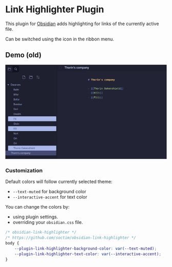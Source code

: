 # Link Highlighter Plugin

This plugin for [Obsidian](https://obsidian.md/) adds highlighting for links of the currently active file.

Can be switched using the icon in the ribbon menu. 


## Demo (old)
![demo.gif](https://github.com/soctim/obsidian-link-highlighter/blob/dev/src/resources/screenshots/demo.gif)

### Customization

Default colors will follow currently selected theme:
- `--text-muted` for background color
- `--interactive-accent` for text color

You can change the colors by:
- using plugin settings.
- overriding your `obsidian.css` file.

```css
/* obsidian-link-highlighter */
/* https://github.com/soctim/obsidian-link-highlighter */
body {
    --plugin-link-highlighter-background-color: var(--text-muted);
    --plugin-link-highlighter-text-color: var(--interactive-accent);
}
```
